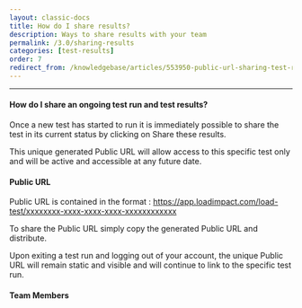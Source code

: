```yaml
---
layout: classic-docs
title: How do I share results?
description: Ways to share results with your team
permalink: /3.0/sharing-results
categories: [test-results]
order: 7
redirect_from: /knowledgebase/articles/553950-public-url-sharing-test-results
---
```


***

#### How do I share an ongoing test run and test results?

Once a new test has started to run it is immediately possible to share the test in its current status by clicking on Share these results.


This unique generated Public URL will allow access to this specific test only and will be active and accessible at any future date.

#### Public URL

Public URL is contained in the format :
https://app.loadimpact.com/load-test/xxxxxxxx-xxxx-xxxx-xxxx-xxxxxxxxxxxx

To share the Public URL simply copy the generated Public URL and distribute.


Upon exiting a test run and logging out of your account, the unique Public URL will remain static and visible and will continue to link to the specific test run.


#### Team Members
